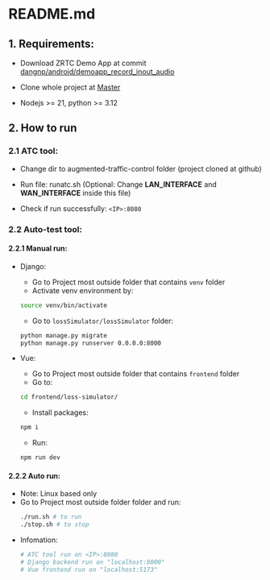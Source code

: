 # README.md
## 1. Requirements:

- Download ZRTC Demo App at commit [dangnp/android/demoapp_record_inout_audio](https://www.youtube.com/watch?v=xvFZjo5PgG0)

- Clone whole project at [Master](https://github.com/dangnguyenphuc/packet-loss-simulator)

- Nodejs >= 21, python >= 3.12

## 2. How to run
	
### 2.1 ATC tool:
	
- Change dir to augmented-traffic-control folder (project cloned at github)
		
- Run file: runatc.sh (Optional: Change __LAN_INTERFACE__ and __WAN_INTERFACE__ inside this file)
	
- Check if run successfully: ```<IP>:8080```
		

### 2.2 Auto-test tool:
	
#### 2.2.1 Manual run:

+ Django:
	- Go to Project most outside folder that contains ```venv``` folder
	- Activate venv environment by:
    
    ```bash
    source venv/bin/activate
    ```
    - Go to ```lossSimulator/lossSimulator``` folder:
    ```bash
    python manage.py migrate
    python manage.py runserver 0.0.0.0:8000
    ```

+ Vue:
    - Go to Project most outside folder that contains ```frontend``` folder
    - Go to:
    ```bash
    cd frontend/loss-simulator/
    ```
    - Install packages:
    ```bash
    npm i
    ```
    - Run:
    ```bash 
    npm run dev
    ```
#### 2.2.2 Auto run:
- Note: Linux based only
- Go to Project most outside folder folder and run:
    ```bash
    ./run.sh # to run
    ./stop.sh # to stop
    ```
- Infomation:
    ```bash
    # ATC tool run on <IP>:8080
    # Django backend run on "localhost:8000"
    # Vue frontend run on "localhost:5173"
    ```
